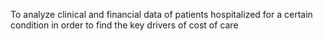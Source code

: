 To analyze clinical and financial data of patients hospitalized for a certain condition in order to find the key drivers of cost of care

